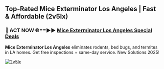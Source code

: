 ## Top-Rated Mice Exterminator Los Angeles | Fast & Affordable (2v5lx)

<h3>🐜 ACT NOW 🌐==►► <a href="https://tinyurl.com/2dysvsjj" rel="nofollow">Mice Exterminator Los Angeles Special Deals</a></h3>

**Mice Exterminator Los Angeles** eliminates rodents, bed bugs, and termites in LA homes. Get free inspections + same-day service. New Solutions 2025!

[![2v5lx](https://i.imgur.com/JCYaghj.jpeg)](https://tinyurl.com/2dysvsjj)